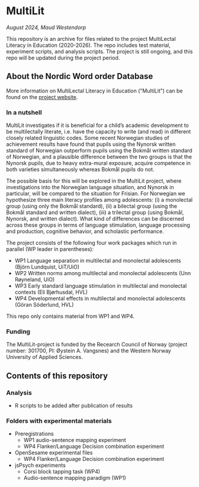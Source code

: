 # MultiLit
*August 2024, Maud Westendorp*

This repository is an archive for files related to the project MultiLectal Literacy in Education (2020-2026). The repo includes test material, experiment scripts, and analysis scripts. The project is still ongoing, and this repo will be updated during the project period.

## About the Nordic Word order Database
More information on MultiLectal Literacy in Education ("MultiLit") can be found on the [project website](https://www.hvl.no/en/multilit/).

### In a nutshell
MultiLit investigates if it is beneficial for a child’s academic development to be multilectally literate, i.e. have the capacity to write (and read) in different closely related linguistic codes. Some recent Norwegian studies of achievement results have found that pupils using the Nynorsk written standard of Norwegian outperform pupils using the Bokmål written standard of Norwegian, and a plausible difference between the two groups is that the Nynorsk pupils, due to heavy extra-mural exposure, acquire competence in both varieties simultaneously whereas Bokmål pupils do not.

The possible basis for this will be explored in the MultiLit project, where investigations into the Norwegian language situation, and Nynorsk in particular, will be compared to the situation for Frisian. For Norwegian we hypothesize three main literacy profiles among adolescents: (i) a monolectal group (using only the Bokmål standard), (ii) a bilectal group (using the Bokmål standard and written dialect), (iii) a trilectal group (using Bokmål, Nynorsk, and written dialect). What kind of differences can be discerned across these groups in terms of language stimulation, language processing and production, cognitive behavior, and scholastic performance. 

The project consists of the following four work packages which run in parallel (WP leader in parentheses):

+ WP1 Language separation in multilectal and monolectal adolescents (Björn Lundquist, UiT/UiO)
+ WP2 Written norms among multilectal and monolectal adolescents (Unn Røyneland, UiO)
+ WP3 Early standard language stimulation in multilectal and monolectal contexts (Eli Bjørhusdal, HVL)
+ WP4 Developmental effects in multilectal and monolectal adolescents (Göran Söderlund, HVL)

This repo only contains material from WP1 and WP4.

### Funding
The MultiLit-project is funded by the Recearch Council of Norway (project number: 301700, PI: Øystein A. Vangsnes) and the Western Norway University of Applied Sciences.

## Contents of this repository
### Analysis
+ R scripts to be added after publication of results

### Folders with experimental materials
+ Preregistrations
    - WP1 audio-sentence mapping experiment
    - WP4 Flanker/Language Decision combination experiment
+ OpenSesame experimental files
    - WP4 Flanker/Language Decision combination experiment
+ jsPsych experiments
    - Corsi block tapping task (WP4)
    - Audio-sentence mapping paradigm (WP1)
  


